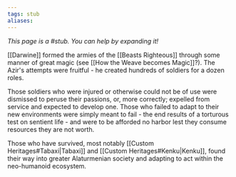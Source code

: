 ```yaml
---
tags: stub
aliases:
---
```


*This page is a #stub. You can help by expanding it!*

[[Darwine]] formed the armies of the [[Beasts Righteous]] through some manner of great magic (see [[How the Weave becomes Magic]]?). The Azir's attempts were fruitful - he created hundreds of soldiers for a dozen roles. 

Those soldiers who were injured or otherwise could not be of use were dismissed to peruse their passions, or, more correctly; expelled from service and expected to develop one. Those who failed to adapt to their new environments were simply meant to fail - the end results of a torturous test on sentient life - and were to be afforded no harbor lest they consume resources they are not worth.

Those who have survived, most notably [[Custom Heritages#Tabaxi|Tabaxi]] and [[Custom Heritages#Kenku|Kenku]], found their way into greater Alaturmenian society and adapting to act within the neo-humanoid ecosystem.